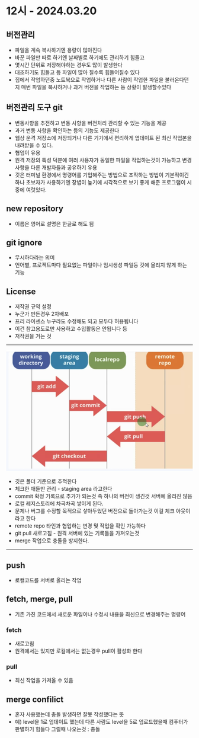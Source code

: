 # 12시 - 2024.03.20
## 버전관리
- 파일을 계속 복사하기엔 용량이 많아진다
- 바꾼 파일만 따로 하기엔 날짜별로 하기에도 관리하기 힘들고
- 몇시간 단위로 저장해야하는 경우도 많이 발생한다
- 대조하기도 힘들고 등 파일이 많아 질수록 힘들어질수 있다
- 집에서 작업하던중 노트북으로 작업하거나 다른 사람이 작업한 파일을 불러온다던지 매번 파일을 복사하거나 과거 버전을 작업하는 등 상황이 발생할수있다

## 버전관리 도구 git
- 변동사항을 추전하고 변동 사항을 버전처리 관리할 수 있는 기능을 제공
- 과거 변동 사항을 확인하는 등의 기능도 제공한다
- 웹상 운격 저장소에 저장되거나 다른 기기에서 편리하게 엽데이트 된 최신 작업본을 내려받을 수 있다.
- 협업이 유용
- 원격 저장의 특성 덕분에 여러 사용자가 동일한 파일을 작업하는것이 가능하고 변경사항을 다른 개발자들과 공유하기 유용
- 깃은 터미널 환경에서 명령어를 기입해주는 방법으로 조작하는 방법이 기본적이긴하나 초보자가 사용하기엔 장볍이 높기에 시각적으로 보기 좋게 해준 프로그램이 시중에 여럿있다.

## new repository
- 이름은 영어로 설명은 한글로 해도 됨
 
## git ignore
- 무시하다라는 의미
- 언어별, 프로젝트마다 필요없는 파일이나 임시생성 파일등 깃에 올리지 않게 하는 기능

## License
- 저작권 규약 설정
- 누군가 만든경우 2차배포
- 프리 라이센스 누구라도 수정해도 되고 모두다 허용됩니다
- 이건 참고용도로만 사용하고 수입활동은 안됩니다 등
- 저작권을 거는 것


---
![깃 동작 원리.png](%EA%B9%83%20%EB%8F%99%EC%9E%91%20%EC%9B%90%EB%A6%AC.png)
- 깃은 폴더 기준으로 추적한다
- 체크한 애들만 관리 - staging area 라고한다
- commit 확정 기록으로 추가가 되는것 즉 하나의 버전이 생긴것 서버에 올리진 않음
- 로컬 레지스토리에 차곡차곡 쌓이게 된다.
- 문제나 버그를 수정할 목적으로 샇아두었던 버전으로 돌아가는것 이걸 체크 아웃이라고 한다
- remote repo 타인과 협업하는 변경 및 작업을 확인 가능하다
- git pull 새로고침 - 원격 서버에 있는 기록들을 가져오는것
- merge 작업으로 충돌을 방지한다.

---

## push
- 로컬코드를 서버로 올리는 작업

## fetch, merge, pull
- 기존 가진 코드에서 새로운 파일이나 수정시 내용을 최신으로 변경해주는 명령어
### fetch
- 새로고침
- 원격에서는 있지만 로컬에서는 없는경우 pull이 활성화 한다
### pull
- 최신 작업을 가져올 수 있음

## merge confilict
- 혼자 사용했는데 충돌 발생하면 잘못 작성했다는 뜻
- 예) level을 1로 업데이트 했는데 다른 사람도 level을 5로 업로드했을때 컴푸터가 판별하기 힘들다 그럴때 나오는것 : 충돌

